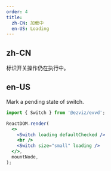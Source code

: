```yaml
---
order: 4
title:
  zh-CN: 加载中
  en-US: Loading
---
```


## zh-CN

标识开关操作仍在执行中。

## en-US

Mark a pending state of switch.

```jsx
import { Switch } from '@ezviz/evvd';

ReactDOM.render(
  <>
    <Switch loading defaultChecked />
    <br />
    <Switch size="small" loading />
  </>,
  mountNode,
);
```
